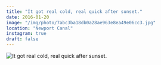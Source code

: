 ```yaml
---
title: "It got real cold, real quick after sunset."
date: 2016-01-20
image: "/img/photo/7abc3ba18db0a28ae963e8ea49e06cc3.jpg"
location: "Newport Canal"
instagram: true
draft: false
---
```


![It got real cold, real quick after sunset.](/img/photo/7abc3ba18db0a28ae963e8ea49e06cc3.jpg)
